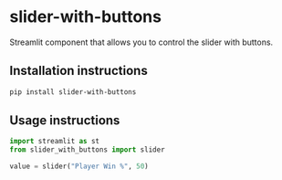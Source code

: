 # slider-with-buttons

Streamlit component that allows you to control the slider with buttons.

## Installation instructions

```sh
pip install slider-with-buttons
```

## Usage instructions

```python
import streamlit as st
from slider_with_buttons import slider

value = slider("Player Win %", 50)
```
